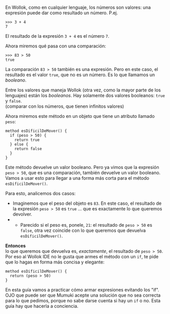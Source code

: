 En Wollok, como en cualquier lenguaje, los números son valores: una expresión puede dar como resultado un número. P.ej.

```{wollok}
>>> 3 + 4
7
``` 

El resultado de la expresión `3 + 4` es el número `7`.

Ahora miremos qué pasa con una comparación:

```{wollok}
>>> 83 > 50
true
``` 

La comparación `83 > 50` también es una expresión. Pero en este caso, el resultado es el valor `true`, que no es un número. Es lo que llamamos un *booleano*.

Entre los valores que maneja Wollok (otra vez, como la mayor parte de los lenguajes) están los *booleanos*. Hay solamente dos valores booleanos: `true` y `false`.  
(comparar con los números, que tienen infinitos valores)


Ahora miremos este método en un objeto que tiene un atributo llamado `peso`:

```{wollok}
method esDificilDeMover() {
  if (peso > 50) {
    return true
  } else {
    return false
  }
}
```

Este método devuelve un valor booleano. Pero ya vimos que la expresión `peso > 50`, que es una comparación, también devuelve un valor booleano. Vamos a usar esto para llegar a una forma más corta para el método `esDificilDeMover()`.

Para esto, analicemos dos casos:

- Imaginemos que el peso del objeto es `83`. En este caso, el resultado de la expresión `peso > 50` es `true` ... que es exactamente lo que queremos devolver. 
- - Parecido si el peso es, ponele, `21`: el resultado de `peso > 50` es `false`, otra vez coincide con lo que queremos que devuelva `esDificilDeMover()`.

**Entonces**  
lo que queremos que devuelva es, *exactamente*, el resultado de `peso > 50`. Por eso al Wollok IDE no le gusta que armes el método con un `if`, te pide que lo hagas en forma más concisa y elegante:

```{wollok}
method esDificilDeMover() {
  return (peso > 50)
}
```

En esta guía vamos a practicar cómo armar expresiones evitando los "if".
OJO que puede ser que Mumuki acepte una solución que no sea correcta para lo que pedimos, porque no sabe darse cuenta si hay un `if` o no. Esta guía hay que hacerla a conciencia.
